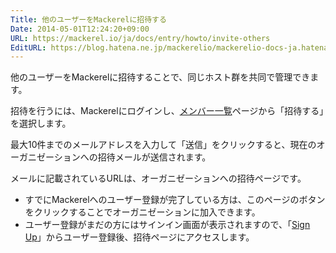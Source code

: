 ```yaml
---
Title: 他のユーザーをMackerelに招待する
Date: 2014-05-01T12:24:20+09:00
URL: https://mackerel.io/ja/docs/entry/howto/invite-others
EditURL: https://blog.hatena.ne.jp/mackerelio/mackerelio-docs-ja.hatenablog.mackerel.io/atom/entry/12921228815723047837
---
```


他のユーザーをMackerelに招待することで、同じホスト群を共同で管理できます。

招待を行うには、Mackerelにログインし、[メンバー一覧](https://mackerel.io/my?tab=members)ページから「招待する」を選択します。

最大10件までのメールアドレスを入力して「送信」をクリックすると、現在のオーガニゼーションへの招待メールが送信されます。

メールに記載されているURLは、オーガニゼーションへの招待ページです。

- すでにMackerelへのユーザー登録が完了している方は、このページのボタンをクリックすることでオーガニゼーションに加入できます。
- ユーザー登録がまだの方にはサインイン画面が表示されますので、「[Sign Up][signup]」からユーザー登録後、招待ページにアクセスします。

[signup]: https://mackerel.io/signup
